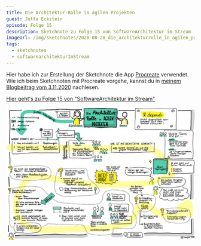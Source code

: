 ```yaml
---
title: Die Architektur-Rolle in agilen Projekten
guest: Jutta Eckstein
episode: Folge 15
description: Sketchnote zu Folge 15 von SoftwareArchitektur im Stream
imageUrl: /img/sketchnotes/2020-08-28_die_architekturrolle_in_agilen_projekten.PNG
tags:
  - sketchnotes
  - softwarearchitekturImStream
---
```


Hier habe ich zur Erstellung der Sketchnote die App [Procreate](https://procreate.art/) verwendet.
Wie ich beim Sketchnoten mit Procreate vorgehe, kannst du in [meinem Blogbeitrag vom 3.11.2020](/blog/2020-11-03_sketchnotes_mit_procreate/) nachlesen.

[Hier geht's zu Folge 15 von "SoftwareArchitektur im Stream"](https://software-architektur.tv/folge15.html)

![Sketchnote zu Folge 15](/img/sketchnotes/2020-08-28_die_architekturrolle_in_agilen_projekten.PNG)


